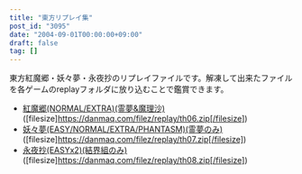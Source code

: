 ```yaml
---
title: "東方リプレイ集"
post_id: "3095"
date: "2004-09-01T00:00:00+09:00"
draft: false
tag: []
---
```



東方紅魔郷・妖々夢・永夜抄のリプレイファイルです。解凍して出来たファイルを各ゲームのreplayフォルダに放り込むことで鑑賞できます。

  * [紅魔郷(NORMAL/EXTRA)(霊夢&魔理沙)](/filez/replay/th06.zip) ([filesize]https://danmaq.com/filez/replay/th06.zip[/filesize])
  * [妖々夢(EASY/NORMAL/EXTRA/PHANTASM)(霊夢のみ)](/filez/replay/th07.zip) ([filesize]https://danmaq.com/filez/replay/th07.zip[/filesize])
  * [永夜抄(EASYx2)(結界組のみ)](/filez/replay/th08.zip) ([filesize]https://danmaq.com/filez/replay/th08.zip[/filesize])
